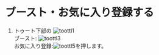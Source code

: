 # ブースト・お気に入り登録する


1. トゥート下部の ![toottl1](https://dl.thedesk.top/media/toottl1.PNG)  
ブースト: ![toottl3](https://dl.thedesk.top/media/toottl3.PNG)  
お気に入り登録:![toottl5](https://dl.thedesk.top/media/toottl5.PNG)を押します。
